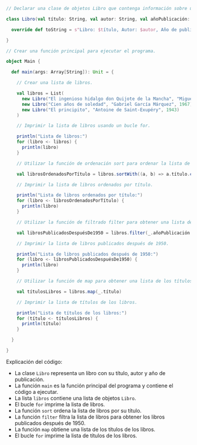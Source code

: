 ```scala
// Declarar una clase de objetos Libro que contenga información sobre un libro, como su título, autor y año de publicación.

class Libro(val título: String, val autor: String, val añoPublicación: Int) {

  override def toString = s"Libro: $título, Autor: $autor, Año de publicación: $añoPublicación"

}

// Crear una función principal para ejecutar el programa.

object Main {

  def main(args: Array[String]): Unit = {

    // Crear una lista de libros.

    val libros = List(
      new Libro("El ingenioso hidalgo don Quijote de la Mancha", "Miguel de Cervantes Saavedra", 1605),
      new Libro("Cien años de soledad", "Gabriel García Márquez", 1967),
      new Libro("El principito", "Antoine de Saint-Exupéry", 1943)
    )

    // Imprimir la lista de libros usando un bucle for.

    println("Lista de libros:")
    for (libro <- libros) {
      println(libro)
    }

    // Utilizar la función de ordenación sort para ordenar la lista de libros por su título.

    val librosOrdenadosPorTítulo = libros.sortWith((a, b) => a.título.compareTo(b.título) < 0)

    // Imprimir la lista de libros ordenados por título.

    println("Lista de libros ordenados por título:")
    for (libro <- librosOrdenadosPorTítulo) {
      println(libro)
    }

    // Utilizar la función de filtrado filter para obtener una lista de libros publicados después de 1950.

    val librosPublicadosDespuésDe1950 = libros.filter(_.añoPublicación > 1950)

    // Imprimir la lista de libros publicados después de 1950.

    println("Lista de libros publicados después de 1950:")
    for (libro <- librosPublicadosDespuésDe1950) {
      println(libro)
    }

    // Utilizar la función de map para obtener una lista de los títulos de los libros.

    val títulosLibros = libros.map(_.título)

    // Imprimir la lista de títulos de los libros.

    println("Lista de títulos de los libros:")
    for (título <- títulosLibros) {
      println(título)
    }

  }

}
```

Explicación del código:

* La clase `Libro` representa un libro con su título, autor y año de publicación.
* La función `main` es la función principal del programa y contiene el código a ejecutar.
* La lista `libros` contiene una lista de objetos `Libro`.
* El bucle `for` imprime la lista de libros.
* La función `sort` ordena la lista de libros por su título.
* La función `filter` filtra la lista de libros para obtener los libros publicados después de 1950.
* La función `map` obtiene una lista de los títulos de los libros.
* El bucle `for` imprime la lista de títulos de los libros.